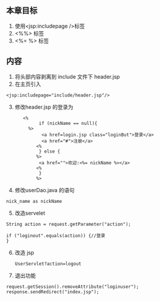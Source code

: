 ## 本章目标

1. 使用<jsp:includepage />标签
2. <%%> 标签
3. <%= %> 标签



## 内容

1.  将头部内容剥离到 include 文件下 header.jsp
2.  在主页引入

```
<jsp:includepage="include/header.jsp"/>
```

3. 修改header.jsp 的登录为

   ```
      <% 
   			if (nickName == null){ 
   		%>
             <a href=login.jsp class="loginBut">登录</a>
             <a href="#">注册</a>
           <%
   			} else { 
           %>    
           	<a href="">欢迎:<%= nickName %></a>     
           <%
   			}
           %>
   ```

4.  修改userDao.java 的语句

   ```
   nick_name as nickName
   ```

5.  改造servelet

   ```
   String action = request.getParameter("action");
   
   if ("loginout".equals(action)) {//登录
   }
   ```

6. 改造 jsp

   ```
   UserServlet?action=logout
   ```

7. 退出功能

```
request.getSession().removeAttribute("loginuser");
response.sendRedirect("index.jsp");
```

